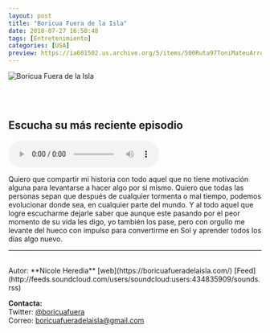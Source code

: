 ```yaml
---
layout: post
title: "Boricua Fuera de la Isla"
date: 2018-07-27 16:50:48
tags: [Entretenimiento]
categories: [USA]
preview: https://ia601502.us.archive.org/5/items/500Ruta97ToniMateuArrom/300-BoricuaFueraDeLaIsla.png
---
```


![Boricua Fuera de la Isla](https://ia801502.us.archive.org/5/items/500Ruta97ToniMateuArrom/500-BoricuaFueraDeLaIsla.png)

<br/>
<br/>

## Escucha su más reciente episodio

<!--reproductor-feed=http://feeds.soundcloud.com/users/soundcloud:users:434835909/sounds.rss-->
<!--reproductor-start-->
<audio id="audio" preload="auto" controls="" src="http://feeds.soundcloud.com/stream/534241815-boricuafueradelaisla-ep-44-fragmentos-boricuas-1.m4a"></audio>
<!--reproductor-end-->

Quiero que compartir mi historia con todo aquel que no tiene motivación alguna para levantarse a hacer algo por si mismo. Quiero que todas las personas sepan que después de cualquier tormenta o mal tiempo, podemos evolucionar donde sea, en cualquier parte del mundo. Y al todo aquel que logre escucharme dejarle saber que aunque este pasando por el peor momento de su vida les digo, yo también los pase, pero con orgullo me levante del hueco con impulso para convertirme en Sol y aprender todos los días algo nuevo.

_ _ _

<br>
Autor: **Nicole Heredia**  
[web](https://boricuafueradelaisla.com/)  
[Feed](http://feeds.soundcloud.com/users/soundcloud:users:434835909/sounds.rss)  



**Contacta:**  
Twitter: [@boricuafuera](https://twitter.com/boricuafuera)  
Correo: [boricuafueradelaisla@gmail.com](mailto:boricuafueradelaisla@gmail.com)  
